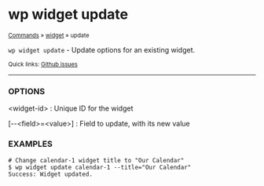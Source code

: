 # wp widget update

<small>[Commands](/commands/) &raquo; [widget](/commands/widget/) &raquo; update</small>

`wp widget update` - Update options for an existing widget.

<small>Quick links: <a href="https://github.com/wp-cli/wp-cli/issues?q=is%3Aopen+label%3Acommand%3Awidget-update+sort%3Aupdated-desc">Github issues</a></small>

<hr />

### OPTIONS

&lt;widget-id&gt;
: Unique ID for the widget

[\--&lt;field&gt;=&lt;value&gt;]
: Field to update, with its new value

### EXAMPLES

    # Change calendar-1 widget title to "Our Calendar"
    $ wp widget update calendar-1 --title="Our Calendar"
    Success: Widget updated.



